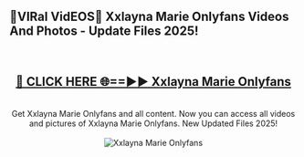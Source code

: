 <h2>🔴VIRal VidEOS🔴 Xxlayna Marie Onlyfans Videos And Photos - Update Files 2025!</h2>
<br>
<div align="center">
<h2><a href="https://virallinks.top/odZfE0" rel="nofollow">🔴 CLICK HERE 🌐==►► Xxlayna Marie Onlyfans</a></h2>
<br>
Get Xxlayna Marie Onlyfans and all content. Now you can access all videos and pictures of Xxlayna Marie Onlyfans. New Updated Files 2025!
<br>
<br>
<a href="https://virallinks.top/odZfE0" rel="nofollow" data-target="animated-image.originalLink"><img src="https://i.imgur.com/dJHk4Zq.gif)" alt="Xxlayna Marie Onlyfans" style="max-width: 100%; display: inline-block;" data-target="animated-image.originalImage"></a>
</div>
<br>

